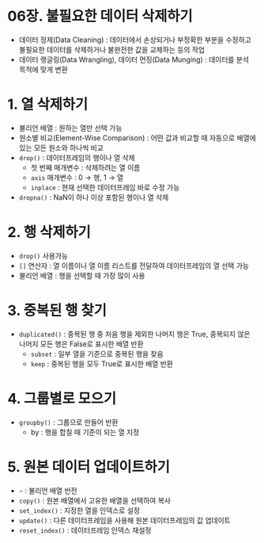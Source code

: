 # 06장. 불필요한 데이터 삭제하기

- 데이터 정제(Data Cleaning) : 데이터에서 손상되거나 부정확한 부분을 수정하고 불필요한 데이터를 삭제하거나 불완전한 값을 교체하는 등의 작업
- 데이터 랭글링(Data Wrangling), 데이터 먼징(Data Munging) : 데이터를 분석 목적에 맞게 변환

# 1. 열 삭제하기

- 불리언 배열 : 원하는 열만 선택 가능
- 원소별 비교(Element-Wise Comparison) : 어떤 값과 비교할 때 자동으로 배열에 있는 모든 원소와 하나씩 비교
- `drop()` : 데이터프레임의 행이나 열 삭제
    - 첫 번째 매개변수 : 삭제하려는 열 이름
    - `axis` 매개변수 : 0 → 행, 1 → 열
    - `inplace` : 현재 선택한 데이터프레임 바로 수정 가능
- `dropna()` : NaN이 하나 이상 포함된 행이나 열 삭제

# 2. 행 삭제하기

- `drop()` 사용가능
- `[]` 연산자 : 열 이름이나 열 이름 리스트를 전달하여 데이터프레임의 열 선택 가능
- 불리언 배열 : 행을 선택할 때 가장 많이 사용

# 3. 중복된 행 찾기

- `duplicated()` : 중복된 행 중 처음 행을 제외한 나머지 행은 True, 중복되지 않은 나머지 모든 행은 False로 표시한 배열 반환
    - `subset` : 일부 열을 기준으로 중복된 행을 찾음
    - `keep` : 중복된 행을 모두 True로 표시한 배열 반환

# 4. 그룹별로 모으기

- `groupby()` : 그룹으로 만들어 반환
    - by : 행을 합칠 때 기준이 되는 열 지정

# 5. 원본 데이터 업데이트하기

- `~` : 불리언 배열 반전
- `copy()` : 원본 배열에서 고유한 배열을 선택하여 복사
- `set_index()` : 지정한 열을 인덱스로 설정
- `update()` : 다른 데이터프레임을 사용해 원본 데이터프레임의 값 업데이트
- `reset_index()` : 데이터프레임 인덱스 재설정